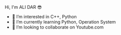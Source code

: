 Hi, I'm ALI DAR 😎
- 👀 I’m interested in C++, Python 
- 🌱 I’m currently learning Python, Operation System
- 💞️ I’m looking to collaborate on Youtube.com
